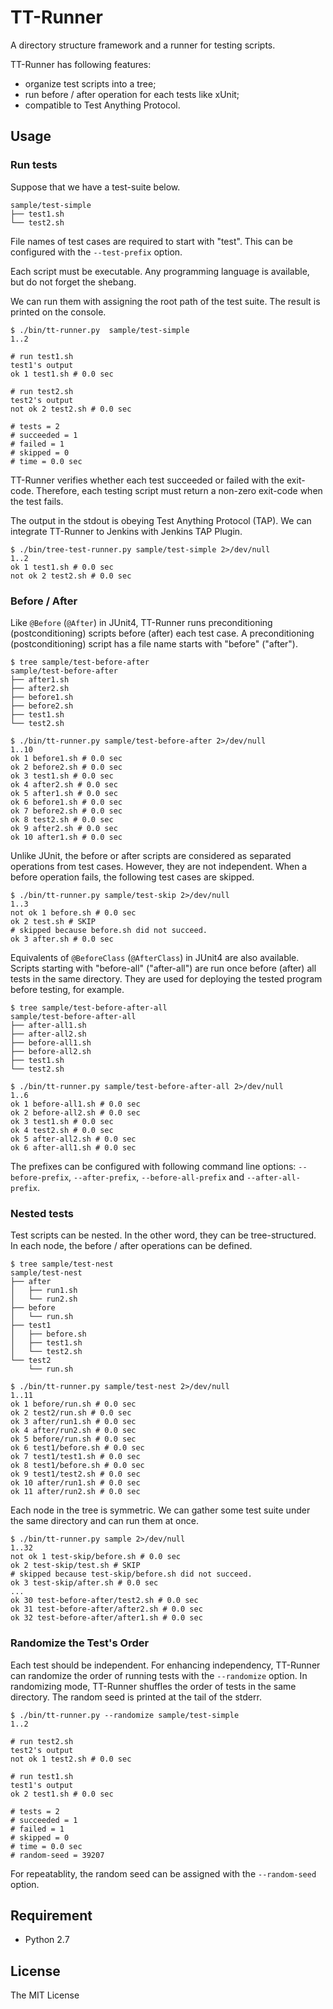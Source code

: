 # TT-Runner

A directory structure framework and a runner for testing scripts.

TT-Runner has following features:

- organize test scripts into a tree;
- run before / after operation for each tests like xUnit;
- compatible to Test Anything Protocol.

## Usage

### Run tests

Suppose that we have a test-suite below.

```
sample/test-simple
├── test1.sh
└── test2.sh
```

File names of test cases are required to start with "test". This can be configured with the `--test-prefix` option.

Each script must be executable. Any programming language is available, but do not forget the shebang.

We can run them with assigning the root path of the test suite. The result is printed on the console.

```
$ ./bin/tt-runner.py  sample/test-simple
1..2

# run test1.sh
test1's output
ok 1 test1.sh # 0.0 sec

# run test2.sh
test2's output
not ok 2 test2.sh # 0.0 sec

# tests = 2
# succeeded = 1
# failed = 1
# skipped = 0
# time = 0.0 sec
```

TT-Runner verifies whether each test succeeded or failed with the exit-code. Therefore, each testing script must return a non-zero exit-code when the test fails.

The output in the stdout is obeying Test Anything Protocol (TAP). We can integrate TT-Runner to Jenkins with Jenkins TAP Plugin.

```
$ ./bin/tree-test-runner.py sample/test-simple 2>/dev/null
1..2
ok 1 test1.sh # 0.0 sec
not ok 2 test2.sh # 0.0 sec
```

### Before / After

Like `@Before` (`@After`) in JUnit4, TT-Runner runs preconditioning (postconditioning) scripts before (after) each test case. A preconditioning (postconditioning) script has a file name starts with "before" ("after").

```
$ tree sample/test-before-after
sample/test-before-after
├── after1.sh
├── after2.sh
├── before1.sh
├── before2.sh
├── test1.sh
└── test2.sh

$ ./bin/tt-runner.py sample/test-before-after 2>/dev/null
1..10
ok 1 before1.sh # 0.0 sec
ok 2 before2.sh # 0.0 sec
ok 3 test1.sh # 0.0 sec
ok 4 after2.sh # 0.0 sec
ok 5 after1.sh # 0.0 sec
ok 6 before1.sh # 0.0 sec
ok 7 before2.sh # 0.0 sec
ok 8 test2.sh # 0.0 sec
ok 9 after2.sh # 0.0 sec
ok 10 after1.sh # 0.0 sec
```

Unlike JUnit, the before or after scripts are considered as separated operations from test cases. However, they are not independent. When a before operation fails, the following test cases are skipped.

```
$ ./bin/tt-runner.py sample/test-skip 2>/dev/null
1..3
not ok 1 before.sh # 0.0 sec
ok 2 test.sh # SKIP
# skipped because before.sh did not succeed.
ok 3 after.sh # 0.0 sec
```

Equivalents of `@BeforeClass` (`@AfterClass`) in JUnit4 are also available. Scripts starting with "before-all" ("after-all") are run once before (after) all tests in the same directory. They are used for deploying the tested program before testing, for example.

```
$ tree sample/test-before-after-all
sample/test-before-after-all
├── after-all1.sh
├── after-all2.sh
├── before-all1.sh
├── before-all2.sh
├── test1.sh
└── test2.sh

$ ./bin/tt-runner.py sample/test-before-after-all 2>/dev/null
1..6
ok 1 before-all1.sh # 0.0 sec
ok 2 before-all2.sh # 0.0 sec
ok 3 test1.sh # 0.0 sec
ok 4 test2.sh # 0.0 sec
ok 5 after-all2.sh # 0.0 sec
ok 6 after-all1.sh # 0.0 sec
```

The prefixes can be configured with following command line options: `--before-prefix`, `--after-prefix`, `--before-all-prefix` and `--after-all-prefix`.

### Nested tests

Test scripts can be nested. In the other word, they can be tree-structured. In each node, the before / after operations can be defined.

```
$ tree sample/test-nest
sample/test-nest
├── after
│   ├── run1.sh
│   └── run2.sh
├── before
│   └── run.sh
├── test1
│   ├── before.sh
│   ├── test1.sh
│   └── test2.sh
└── test2
    └── run.sh

$ ./bin/tt-runner.py sample/test-nest 2>/dev/null
1..11
ok 1 before/run.sh # 0.0 sec
ok 2 test2/run.sh # 0.0 sec
ok 3 after/run1.sh # 0.0 sec
ok 4 after/run2.sh # 0.0 sec
ok 5 before/run.sh # 0.0 sec
ok 6 test1/before.sh # 0.0 sec
ok 7 test1/test1.sh # 0.0 sec
ok 8 test1/before.sh # 0.0 sec
ok 9 test1/test2.sh # 0.0 sec
ok 10 after/run1.sh # 0.0 sec
ok 11 after/run2.sh # 0.0 sec
```

Each node in the tree is symmetric. We can gather some test suite under the same directory and can run them at once.

```
$ ./bin/tt-runner.py sample 2>/dev/null
1..32
not ok 1 test-skip/before.sh # 0.0 sec
ok 2 test-skip/test.sh # SKIP
# skipped because test-skip/before.sh did not succeed.
ok 3 test-skip/after.sh # 0.0 sec
...
ok 30 test-before-after/test2.sh # 0.0 sec
ok 31 test-before-after/after2.sh # 0.0 sec
ok 32 test-before-after/after1.sh # 0.0 sec
```

### Randomize the Test's Order

Each test should be independent. For enhancing independency, TT-Runner can randomize the order of running tests with the `--randomize` option. In randomizing mode, TT-Runner shuffles the order of tests in the same directory. The random seed is printed at the tail of the stderr.
```
$ ./bin/tt-runner.py --randomize sample/test-simple
1..2

# run test2.sh
test2's output
not ok 1 test2.sh # 0.0 sec

# run test1.sh
test1's output
ok 2 test1.sh # 0.0 sec

# tests = 2
# succeeded = 1
# failed = 1
# skipped = 0
# time = 0.0 sec
# random-seed = 39207
```

For repeatablity, the random seed can be assigned with the `--random-seed` option.

## Requirement

- Python 2.7

## License

The MIT License

